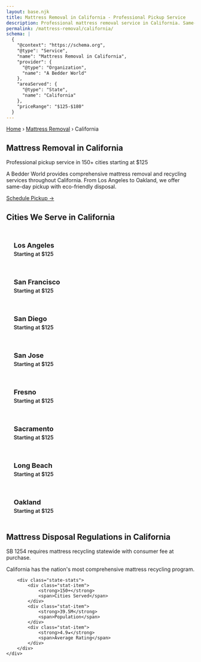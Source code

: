 ```yaml
---
layout: base.njk
title: Mattress Removal in California - Professional Pickup Service
description: Professional mattress removal service in California. Same-day pickup available in 150+ cities. Starting at $125 with eco-friendly disposal.
permalink: /mattress-removal/california/
schema: |
  {
    "@context": "https://schema.org",
    "@type": "Service",
    "name": "Mattress Removal in California",
    "provider": {
      "@type": "Organization", 
      "name": "A Bedder World"
    },
    "areaServed": {
      "@type": "State",
      "name": "California"
    },
    "priceRange": "$125-$180"
  }
---
```


<!-- Breadcrumbs -->
<div class="breadcrumbs">
    <div class="container">
        <a href="/">Home</a>
        <span>›</span>
        <a href="/mattress-removal/">Mattress Removal</a>
        <span>›</span>
        <span>California</span>
    </div>
</div>

<!-- Hero Section -->
<section class="hero">
    <div class="container">
        <h1 class="hero-title">Mattress Removal in California</h1>
        <p class="hero-subtitle">Professional pickup service in 150+ cities starting at $125</p>
        <p class="hero-description">
            A Bedder World provides comprehensive mattress removal and recycling services 
            throughout California. From Los Angeles to Oakland, 
            we offer same-day pickup with eco-friendly disposal.
        </p>
        <div class="hero-actions">
            <a href="#" class="btn btn-primary btn-xl zenbooker-inline-button" onclick="Zenbooker.showPopupWidget('https://widget.zenbooker.com/book/1607719749466x229623059118359230?embed=true');return false;">
                Schedule Pickup →
            </a>
        </div>
    </div>
</section>

<!-- Cities Grid -->
<section class="section">
    <div class="container">
        <h2 class="section-title">Cities We Serve in California</h2>
        <div class="cities-grid-state">
            <a href="/mattress-removal/california/los-angeles/" class="city-link">
                <strong>Los Angeles</strong>
                <span>Starting at $125</span>
              </a>
            <a href="/mattress-removal/california/san-francisco/" class="city-link">
                <strong>San Francisco</strong>
                <span>Starting at $125</span>
              </a>
            <a href="/mattress-removal/california/san-diego/" class="city-link">
                <strong>San Diego</strong>
                <span>Starting at $125</span>
              </a>
            <a href="/mattress-removal/california/san-jose/" class="city-link">
                <strong>San Jose</strong>
                <span>Starting at $125</span>
              </a>
            <a href="/mattress-removal/california/fresno/" class="city-link">
                <strong>Fresno</strong>
                <span>Starting at $125</span>
              </a>
            <a href="/mattress-removal/california/sacramento/" class="city-link">
                <strong>Sacramento</strong>
                <span>Starting at $125</span>
              </a>
            <a href="/mattress-removal/california/long-beach/" class="city-link">
                <strong>Long Beach</strong>
                <span>Starting at $125</span>
              </a>
            <a href="/mattress-removal/california/oakland/" class="city-link">
                <strong>Oakland</strong>
                <span>Starting at $125</span>
              </a>
        </div>
    </div>
</section>

<!-- State Info -->
<section class="section" style="background-color: var(--gray-50);">
    <div class="container">
        <h2>Mattress Disposal Regulations in California</h2>
        <p>SB 1254 requires mattress recycling statewide with consumer fee at purchase.</p>
        <p>California has the nation's most comprehensive mattress recycling program.</p>
        
        <div class="state-stats">
            <div class="stat-item">
                <strong>150+</strong>
                <span>Cities Served</span>
            </div>
            <div class="stat-item">
                <strong>39.5M</strong>
                <span>Population</span>
            </div>
            <div class="stat-item">
                <strong>4.9★</strong>
                <span>Average Rating</span>
            </div>
        </div>
    </div>
</section>

<style>
.cities-grid-state {
    display: grid;
    grid-template-columns: repeat(auto-fill, minmax(250px, 1fr));
    gap: 16px;
    margin-top: 32px;
}

.city-link {
    display: flex;
    flex-direction: column;
    padding: 20px;
    background: var(--white);
    border: 2px solid var(--gray-200);
    border-radius: var(--border-radius);
    text-decoration: none;
    transition: var(--transition);
}

.city-link:hover {
    border-color: var(--primary-green);
    transform: translateY(-2px);
    box-shadow: var(--shadow-md);
}

.city-link strong {
    color: var(--gray-900);
    font-size: 1.125rem;
    margin-bottom: 4px;
}

.city-link span {
    color: var(--primary-green);
    font-weight: 600;
}

.state-stats {
    display: flex;
    justify-content: center;
    gap: 48px;
    margin-top: 32px;
    flex-wrap: wrap;
}

.stat-item {
    text-align: center;
    display: flex;
    flex-direction: column;
}

.stat-item strong {
    font-size: 2rem;
    color: var(--primary-green);
    font-weight: 800;
}

.stat-item span {
    color: var(--gray-600);
    font-size: 0.875rem;
    text-transform: uppercase;
    letter-spacing: 0.05em;
}
</style>
